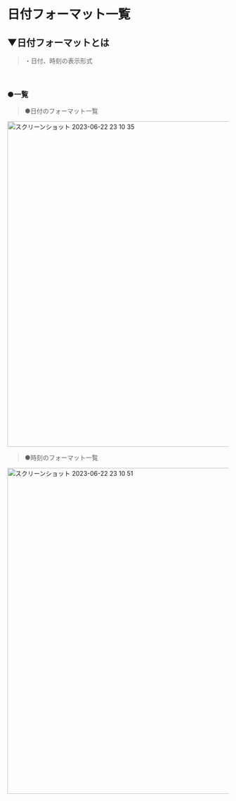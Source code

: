 # 日付フォーマット一覧

## ▼日付フォーマットとは
>・日付、時刻の表示形式<br>
<br>

### ●一覧
>●日付のフォーマット一覧
<img width="740" alt="スクリーンショット 2023-06-22 23 10 35" src="https://github.com/SHOKI-SATO/TIL/assets/81621944/07335e92-f635-404e-b168-4d59cbb992b9">


>●時刻のフォーマット一覧
<img width="741" alt="スクリーンショット 2023-06-22 23 10 51" src="https://github.com/SHOKI-SATO/TIL/assets/81621944/b5cb93ee-8fcb-41dc-9a69-3e635a5f064f">

<br>
